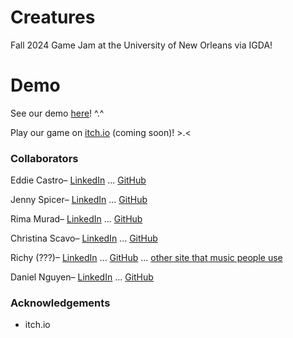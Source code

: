 # Creatures

Fall 2024 Game Jam at the University of New Orleans via IGDA!

# Demo

See our demo [here]()! ^.^

Play our game on [itch.io]() (coming soon)! >.<

### Collaborators

Eddie Castro– [LinkedIn]() ... [GitHub]()

Jenny Spicer– [LinkedIn](www.linkedin.com/in/jenspi) ... [GitHub](www.github.com/jenspi)

Rima Murad– [LinkedIn](https://www.linkedin.com/in/rima-murad/) ... [GitHub](https://github.com/Rima-Murad)

Christina Scavo– [LinkedIn]() ... [GitHub]()

Richy (???)– [LinkedIn]() ... [GitHub]() ... [other site that music people use]()

Daniel Nguyen– [LinkedIn]() ... [GitHub]()


### Acknowledgements

* itch.io
